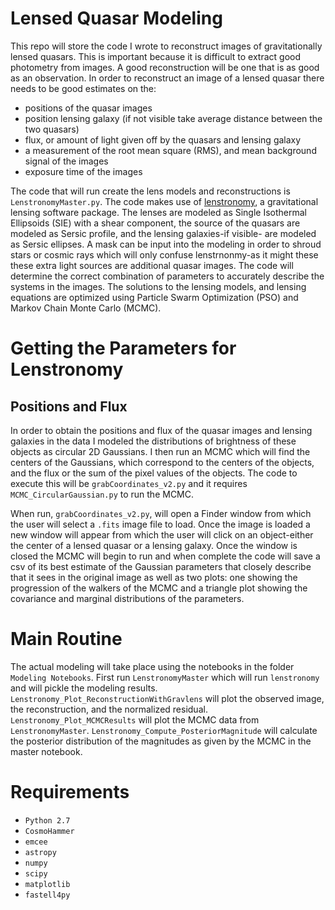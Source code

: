 # Lensed Quasar Modeling
This repo will store the code I wrote to reconstruct images of gravitationally lensed quasars. This is important because it is difficult to extract good photometry from images. A good reconstruction will be one that is as good as an observation. In order to reconstruct an image of a lensed quasar there needs to be good estimates on the:
* positions of the quasar images
* position lensing galaxy (if not visible take average distance between the two quasars)
* flux, or amount of light given off by the quasars and lensing galaxy
* a measurement of the root mean square (RMS), and mean background signal of the images
* exposure time of the images

The code that will run create the lens models and reconstructions is `LenstronomyMaster.py`. The code makes use of [lenstronomy](https://github.com/sibirrer/lenstronomy), a gravitational lensing software package. The lenses are modeled as Single Isothermal Ellipsoids (SIE) with a shear component, the source of the quasars are modeled as Sersic profile, and the lensing galaxies-if visible- are modeled as Sersic ellipses. A mask can be input into the modeling in order to shroud stars or cosmic rays which will only confuse lenstrnonmy-as it might these these extra light sources are additional quasar images. The code will determine the correct combination of parameters to accurately describe the systems in the images. The solutions to the lensing models, and lensing equations are optimized using Particle Swarm Optimization (PSO) and Markov Chain Monte Carlo (MCMC).

# Getting the Parameters for Lenstronomy
## Positions and Flux
In order to obtain the positions and flux of the quasar images and lensing galaxies in the data I modeled the distributions of brightness of these objects as circular 2D Gaussians. I then run an MCMC which will find the centers of the Gaussians, which correspond to the centers of the objects, and the flux or the sum of the pixel values of the objects. The code to execute this will be `grabCoordinates_v2.py` and it requires `MCMC_CircularGaussian.py` to run the MCMC.

When run, `grabCoordinates_v2.py`, will open a Finder window from which the user will select a `.fits` image file to load. Once the image is loaded a new window will appear from which the user will click on an object-either the center of a lensed quasar or a lensing galaxy. Once the window is closed the MCMC will begin to run and when complete the code will save a csv of its best estimate of the Gaussian parameters that closely describe that it sees in the original image as well as two plots: one showing the progression of the walkers of the MCMC and a triangle plot showing the covariance and marginal distributions of the parameters.

# Main Routine
The actual modeling will take place using the notebooks in the folder `Modeling Notebooks`. First run `LenstronomyMaster` which will run `lenstronomy` and will pickle the modeling results.
`Lenstronomy_Plot_ReconstructionWithGravlens` will plot the observed image, the reconstruction, and the normalized residual. `Lenstronomy_Plot_MCMCResults` will plot the MCMC data from `LenstronomyMaster`. `Lenstronomy_Compute_PosteriorMagnitude` will calculate the posterior distribution of the magnitudes as given by the MCMC in the master notebook.

# Requirements
* `Python 2.7`
* `CosmoHammer`
* `emcee`
* `astropy`
* `numpy`
* `scipy`
* `matplotlib`
* `fastell4py`
